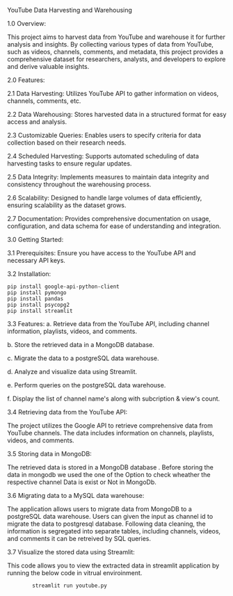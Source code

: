 YouTube Data Harvesting and Warehousing

1.0 Overview:

This project aims to harvest data from YouTube and warehouse it for further analysis and insights. By collecting various types of data from YouTube, such as videos, channels, comments, and metadata, this project provides a comprehensive dataset for researchers, analysts, and developers to explore and derive valuable insights.

2.0 Features:

2.1 Data Harvesting: Utilizes YouTube API to gather information on videos, channels, comments, etc.
  
2.2 Data Warehousing: Stores harvested data in a structured format for easy        access and analysis.

2.3 Customizable Queries: Enables users to specify criteria for data collection based on their research needs.

2.4 Scheduled Harvesting: Supports automated scheduling of data harvesting tasks to ensure regular updates.

2.5 Data Integrity: Implements measures to maintain data integrity and consistency throughout the warehousing process.

2.6 Scalability: Designed to handle large volumes of data efficiently, ensuring scalability as the dataset grows.

2.7 Documentation: Provides comprehensive documentation on usage, configuration, and data schema for ease of understanding and integration.


3.0 Getting Started:

3.1 Prerequisites: Ensure you have access to the YouTube API and necessary API keys.

3.2 Installation:
  
    pip install google-api-python-client
    pip install pymongo
    pip install pandas
    pip install psycopg2
    pip install streamlit
    
3.3 Features: 
a.	Retrieve data from the YouTube API, including channel information, playlists, videos, and comments.

b.	Store the retrieved data in a MongoDB database.

c.	Migrate the data to a postgreSQL data warehouse.

d.	Analyze and visualize data using Streamlit.

e.	Perform queries on the postgreSQL data warehouse.

f.	Display the list of channel name's along with subcription & view's count.


3.4 Retrieving data from the YouTube API:

The project utilizes the Google API to retrieve comprehensive data from YouTube channels. The data includes information on channels, playlists, videos, and comments.

3.5 Storing data in MongoDB:

The retrieved data is stored in a MongoDB database . Before storing the data in mongodb we used the one of the Option to check wheather the respective channel Data is exist or Not in MongoDb.

3.6 Migrating data to a MySQL data warehouse:

The application allows users to migrate data from MongoDB to a postgreSQL data warehouse. Users can given the input as channel id to migrate the data to postgresql database. Following data cleaning, the information is segregated into separate tables, including channels, videos, and comments it can be retreived by SQL queries.

3.7 Visualize the stored data using Streamlit:

This code allows you to view the extracted data in streamlit application by running the below code in vitrual enviroinment.

			streamlit run youtube.py


